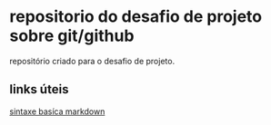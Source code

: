 # repositorio do desafio de projeto sobre git/github
repositório criado para o desafio de projeto.

## links úteis 
[sintaxe basíca markdown](https://www.markdownguide.org/basic-sintax/)
